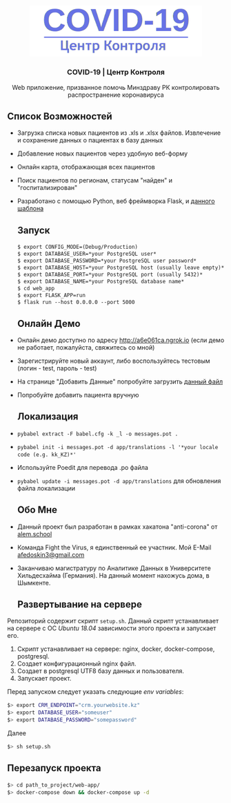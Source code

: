 <p align="center">
  <a href="https://github.com/thelastpolaris/anti-corona-crm/">
    <img src="web-app/app/base/static/assets/img/brand/blue.png" alt="Logo" width="400">
  </a>

  <h3 align="center">COVID-19 | Центр Контроля</h3>

  <p align="center">
    Web приложение, призванное помочь Минздраву РК контролировать распространение коронавируса
    <br />
  </p>
  
  ## Список Возможностей

* Загрузка списка новых пациентов из .xls и .xlsx файлов. Извлечение и сохранение данных о пациентах в базу данных
* Добавление новых пациентов через удобную веб-форму
* Онлайн карта, отображающая всех пациентов
* Поиск пациентов по регионам, статусам "найден" и "госпитализирован"
* Разработано с помощью Python, веб фреймворка Flask, и <a href="https://github.com/app-generator/flask-boilerplate-dashboard-argon">данного шаблона</a>

  ## Запуск
  ~~~~
  $ export CONFIG_MODE=(Debug/Production)
  $ export DATABASE_USER=*your PostgreSQL user*
  $ export DATABASE_PASSWORD=*your PostgreSQL user password*
  $ export DATABASE_HOST=*your PostgreSQL host (usually leave empty)*
  $ export DATABASE_PORT=*your PostgreSQL port (usually 5432)*  
  $ export DATABASE_NAME=*your PostgreSQL database name*
  $ cd web_app
  $ export FLASK_APP=run
  $ flask run --host 0.0.0.0 --port 5000
  ~~~~
 
  ## Онлайн Демо

* Онлайн демо доступно по адресу http://a6e061ca.ngrok.io (если демо не работает, пожалуйста, свяжитесь со мной)
* Зарегистрируйте новый аккаунт, либо воспользуйтесь тестовым (логин - test, пароль - test)
* На странице "Добавить Данные" попробуйте загрузить <a href="https://github.com/thelastpolaris/anti-corona-crm/blob/master/%D0%9F%D1%80%D0%B8%D0%BB%D0%BE%D0%B6%D0%B5%D0%BD%D0%B8%D0%B5%201.%20%D0%A1%D0%BF%D0%B8%D1%81%D0%BE%D0%BA%20%D0%BF%D0%B0%D1%81%D1%81%D0%B0%D0%B6%D0%B8%D1%80%D0%BE%D0%B2%20(%D0%B7%D0%B0%D0%B3%D1%80%D1%83%D0%B7%D0%B8%D1%82%D0%B5%2C%20%D0%B4%D0%B5%D0%BC%D0%BE).xlsx">данный файл</a>
* Попробуйте добавить пациента вручную

  ## Локализация
* ``pybabel extract -F babel.cfg -k _l -o messages.pot .``
* ``pybabel init -i messages.pot -d app/translations -l '*your locale code (e.g. kk_KZ)*'``
* Используйте Poedit для перевода .po файла
* ``pybabel update -i messages.pot -d app/translations`` для обновления файла локализации


  ## Обо Мне
* Данный проект был разработан в рамках хакатона "anti-corona" от <a href="http://alem.school">alem.school</a>
* Команда Fight the Virus, я единственный ее участник. Мой E-Mail afedoskin3@gmail.com
* Заканчиваю магистратуру по Аналитике Данных в Университете Хильдесхайма (Германия). На данный момент нахожусь дома, в Шымкенте.

  ## Развертывание на сервере
Репозиторий содержит скрипт `setup.sh`. Данный скрипт устанавливает на сервере c ОС _Ubuntu 18.04_ зависимости этого проекта и запускает его.
1. Скрипт устанавливает на сервере: nginx, docker, docker-compose, postgresql.
2. Создает конфигурационный nginx файл.
3. Cоздает в postgresql UTF8 базу данных и пользователя.
4. Запускает проект.

Перед запуском следует указать следующие _env variables_:
```bash
$> export CRM_ENDPOINT="crm.yourwebsite.kz"
$> export DATABASE_USER="someuser"
$> export DATABASE_PASSWORD="somepassword"
```

Далее
```bash
$> sh setup.sh
```

  ## Перезапуск проекта
```bash
$> cd path_to_project/web-app/
$> docker-compose down && docker-compose up -d
```
